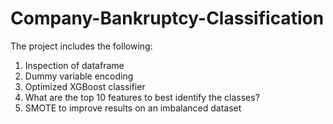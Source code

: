 # Company-Bankruptcy-Classification
The project includes the following:
1. Inspection of dataframe
2. Dummy variable encoding
3. Optimized XGBoost classifier
4. What are the top 10 features to best identify the classes?
5. SMOTE to improve results on an imbalanced dataset
